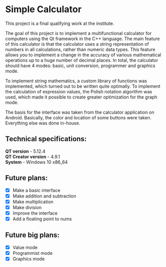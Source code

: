 # Simple Calculator

This project is a final qualifying work at the institute.

The goal of this project is to implement a multifunctional calculator for computers using the Qt framework in the C++ language. The main feature of this calculator is that the calculator uses a string representation of numbers in all calculations, rather than numeric data types. This feature allows you to implement a change in the accuracy of various mathematical operations up to a huge number of decimal places. In total, the calculator should have 4 modes: basic, unit conversion, programmer and graphics mode.

To implement string mathematics, a custom library of functions was implemented, which turned out to be written quite optimally. To implement the calculation of expression values, the Polish notation algorithm was used, which made it possible to create greater optimization for the graph mode.

The basis for the interface was taken from the calculator application on Android. Basically, the color and location of some buttons were taken. Everything else was done in-house.

## Technical specifications:

**QT version** - 5.12.4 \
**QT Creator version** - 4.9.1 \
**System** - Windows 10 x86_64

## Future plans:

- [x] Make a basic interface
- [x] Make addition and subtraction
- [x] Make multiplication
- [x] Make division
- [x] Improve the interface
- [x] Add a floating point to nums

## Future big plans:

- [x] Value mode
- [x] Programmist mode
- [x] Graphics mode
